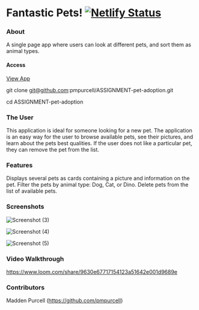 # Fantastic Pets! [![Netlify Status](https://api.netlify.com/api/v1/badges/a5848ba2-9b58-420f-84b3-8595f61c9de1/deploy-status)](https://app.netlify.com/sites/pmp-fantastic-pets/deploys)

### About
A single page app where users can look at different pets, and sort them as animal types.

#### Access

[View App](https://pmp-fantastic-pets.netlify.app/)

git clone git@github.com:pmpurcell/ASSIGNMENT-pet-adoption.git

cd ASSIGNMENT-pet-adoption

### The User 
This application is ideal for someone looking for a new pet.
The application is an easy way for the user to browse available pets, see their pictures, and learn about the pets best qualities.
If the user does not like a particular pet, they can remove the pet from the list.


### Features
Displays several pets as cards containing a picture and information on the pet.
Filter the pets by animal type: Dog, Cat, or Dino.
Delete pets from the list of available pets.


### Screenshots
![Screenshot (3)](https://user-images.githubusercontent.com/86082231/127776071-ebc77246-c776-47ca-95aa-477727a52868.png)

![Screenshot (4)](https://user-images.githubusercontent.com/86082231/127776076-747ad753-b37d-494e-8b93-efae85f46e5b.png)

![Screenshot (5)](https://user-images.githubusercontent.com/86082231/127776082-de2ea99f-52b7-4f34-bee9-f1d2f6eaa006.png)


### Video Walkthrough
https://www.loom.com/share/9630e67717154123a51642e001d9689e


### Contributors
Madden Purcell (https://github.com/pmpurcell)



